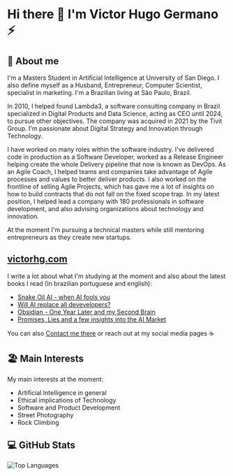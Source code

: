 # Hi there 👋 I'm Victor Hugo Germano ⚡

<!--
**victorhg/victorhg** is a ✨ _special_ ✨ repository because its `README.md` (this file) appears on your GitHub profile.

Here are some ideas to get you started:

- 🔭 I’m currently working on ...
- 🌱 I’m currently learning ...
- 👯 I’m looking to collaborate on ...
- 🤔 I’m looking for help with ...
- 💬 Ask me about ...
- 📫 How to reach me: ...
- 😄 Pronouns: ...
- ⚡ Fun fact: ...
STATS: 
![Tara's GitHub Stats](https://github-readme-stats.vercel.app/api?username=victorhg&show_icons=true&theme=radical)

-->

## 🚀 About me

I'm a Masters Student in Artificial Intelligence at University of San Diego. I also define myself as a Husband, Entrepreneur, Computer Scientist, specialist in marketing. I'm a Brazilian living at São Paulo, Brazil. 

In 2010, I helped found Lambda3, a software consulting company in Brazil specialized in Digital Products and Data Science, acting as CEO until 2024, to pursue other objectives. The company was acquired in 2021 by the Tivit Group. I'm passionate about Digital Strategy and Innovation through Technology.

I have worked on many roles within the software industry. I've delivered code in production as a Software Developer, worked as a Release Engineer helping create the whole Delivery pipeline that now is known as DevOps. As an Agile Coach, I helped teams and companies take advantage of Agile processes and values to better deliver products. I also worked on the frontline of selling Agile Projects, which has gave me a lot of insights on how to build contracts that do not fall on the fixed scope trap. In my latest position, I helped lead a company with 180 professionals in software development, and also advising organizations about technology and innovation. 

At the moment I'm pursuing a technical masters while still mentoring entrepreneurs as they create new startups.

## [victorhg.com](https://victorhg.com/blog)

I write a lot about what I'm studying at the moment and also about the latest books I read (In brazilian portuguese and english):

- [Snake Oil AI - when AI fools you](https://www.victorhg.com/en/post/ai-snake-oil-when-ai-fools-you)
- [Will AI replace all devevelopers?](https://www.victorhg.com/en/post/will-artificial-intelligence-replace-all-developers)
- [Obsidian - One Year Later and my Second Brain](https://www.victorhg.com/en/post/obsidian-one-year-later-and-my-second-brain)
- [Promises, Lies and a few insights into the AI Market](https://www.victorhg.com/en/post/promises-lies-and-an-insight-into-the-artificial-intelligence-market)


You can also [Contact me there](https://www.victorhg.com/en/contact) or reach out at my social media pages ☕

## 🏖️ Main Interests

My main interests at the moment:
- Artificial Intelligence in general
- Ethical implications of Technology
- Software and Product Development
- Street Photography
- Rock Climbing

  
## 💻 GitHub Stats
![Top Languages](https://github-readme-stats.vercel.app/api/top-langs/?username=victorhg&layout=compact&theme=radical)
